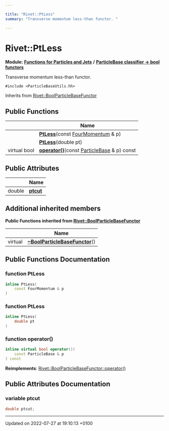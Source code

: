 ```yaml
---

title: "Rivet::PtLess"
summary: "Transverse momentum less-than functor. "

---
```


# Rivet::PtLess

**Module:** **[Functions for Particles and Jets](http://example.org/modules/group__particlebaseutils/)** **/** **[ParticleBase classifier -> bool functors](http://example.org/modules/group__particlebasetutils__pb2bool/)**



Transverse momentum less-than functor. 


`#include <ParticleBaseUtils.hh>`

Inherits from [Rivet::BoolParticleBaseFunctor](http://example.org/classes/structrivet_1_1boolparticlebasefunctor/)

## Public Functions

|                | Name           |
| -------------- | -------------- |
| | **[PtLess](http://example.org/modules/group__particlebaseutils/#function-ptless)**(const <a href="http://example.org/classes/classrivet_1_1fourmomentum/">FourMomentum</a> & p) |
| | **[PtLess](http://example.org/modules/group__particlebaseutils/#function-ptless)**(double pt) |
| virtual bool | **[operator()](http://example.org/modules/group__particlebaseutils/#function-operator())**(const <a href="http://example.org/classes/classrivet_1_1particlebase/">ParticleBase</a> & p) const |

## Public Attributes

|                | Name           |
| -------------- | -------------- |
| double | **[ptcut](http://example.org/modules/group__particlebaseutils/#variable-ptcut)**  |

## Additional inherited members

**Public Functions inherited from [Rivet::BoolParticleBaseFunctor](http://example.org/classes/structrivet_1_1boolparticlebasefunctor/)**

|                | Name           |
| -------------- | -------------- |
| virtual | **[~BoolParticleBaseFunctor](http://example.org/modules/group__particlebaseutils/#function-~boolparticlebasefunctor)**() |


## Public Functions Documentation

### function PtLess

```cpp
inline PtLess(
    const FourMomentum & p
)
```


### function PtLess

```cpp
inline PtLess(
    double pt
)
```


### function operator()

```cpp
inline virtual bool operator()(
    const ParticleBase & p
) const
```


**Reimplements**: [Rivet::BoolParticleBaseFunctor::operator()](http://example.org/modules/group__particlebaseutils/#function-operator())


## Public Attributes Documentation

### variable ptcut

```cpp
double ptcut;
```


-------------------------------

Updated on 2022-07-27 at 19:10:13 +0100